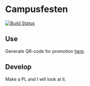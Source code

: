# Campusfesten
[![Build Status](https://drone.wonky.se/api/badges/oscar230/partypromotion/status.svg)](https://drone.wonky.se/oscar230/partypromotion)
## Use
Generate QR-code for promotion [here](https://www.the-qrcode-generator.com/).
## Develop
Make a PL and I will look at it. 
